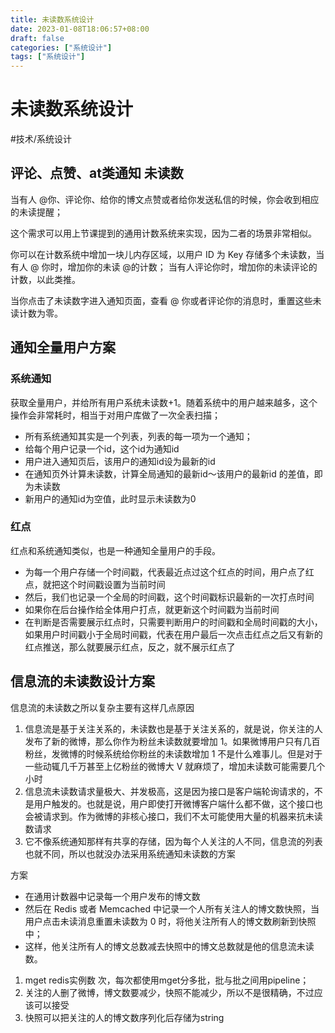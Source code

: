 ```yaml
---
title: 未读数系统设计
date: 2023-01-08T18:06:57+08:00
draft: false
categories: ["系统设计"]
tags: ["系统设计"]
---
```


# 未读数系统设计
#技术/系统设计

## 评论、点赞、at类通知 未读数

当有人 @你、评论你、给你的博文点赞或者给你发送私信的时候，你会收到相应的未读提醒；

这个需求可以用上节课提到的通用计数系统来实现，因为二者的场景非常相似。

你可以在计数系统中增加一块儿内存区域，以用户 ID 为 Key 存储多个未读数，当有人 @ 你时，增加你的未读 @的计数；
当有人评论你时，增加你的未读评论的计数，以此类推。

当你点击了未读数字进入通知页面，查看 @ 你或者评论你的消息时，重置这些未读计数为零。

## 通知全量用户方案
### 系统通知

获取全量用户，并给所有用户系统未读数+1。随着系统中的用户越来越多，这个操作会非常耗时，相当于对用户库做了一次全表扫描；

- 所有系统通知其实是一个列表，列表的每一项为一个通知；
- 给每个用户记录一个id，这个id为通知id
- 用户进入通知页后，该用户的通知id设为最新的id
- 在通知页外计算未读数，计算全局通知的最新id～该用户的最新id
的差值，即为未读数
- 新用户的通知id为空值，此时显示未读数为0


### 红点
红点和系统通知类似，也是一种通知全量用户的手段。
- 为每一个用户存储一个时间戳，代表最近点过这个红点的时间，用户点了红点，就把这个时间戳设置为当前时间
- 然后，我们也记录一个全局的时间戳，这个时间戳标识最新的一次打点时间
- 如果你在后台操作给全体用户打点，就更新这个时间戳为当前时间
- 在判断是否需要展示红点时，只需要判断用户的时间戳和全局时间戳的大小，如果用户时间戳小于全局时间戳，代表在用户最后一次点击红点之后又有新的红点推送，那么就要展示红点，反之，就不展示红点了

## 信息流的未读数设计方案
信息流的未读数之所以复杂主要有这样几点原因
1. 信息流是基于关注关系的，未读数也是基于关注关系的，就是说，你关注的人发布了新的微博，那么你作为粉丝未读数就要增加 1。如果微博用户只有几百粉丝，发微博的时候系统给你粉丝的未读数增加 1 不是什么难事儿。但是对于一些动辄几千万甚至上亿粉丝的微博大 V 就麻烦了，增加未读数可能需要几个小时
2. 信息流未读数请求量极大、并发极高，这是因为接口是客户端轮询请求的，不是用户触发的。也就是说，用户即使打开微博客户端什么都不做，这个接口也会被请求到。作为微博的非核心接口，我们不太可能使用大量的机器来抗未读数请求
3. 它不像系统通知那样有共享的存储，因为每个人关注的人不同，信息流的列表也就不同，所以也就没办法采用系统通知未读数的方案

方案
- 在通用计数器中记录每一个用户发布的博文数
- 然后在 Redis 或者 Memcached 中记录一个人所有关注人的博文数快照，当用户点击未读消息重置未读数为 0 时，将他关注所有人的博文数刷新到快照中；
- 这样，他关注所有人的博文总数减去快照中的博文总数就是他的信息流未读数。

1. mget redis实例数 次，每次都使用mget分多批，批与批之间用pipeline；
2. 关注的人删了微博，博文数要减少，快照不能减少，所以不是很精确，不过应该可以接受
3. 快照可以把关注的人的博文数序列化后存储为string